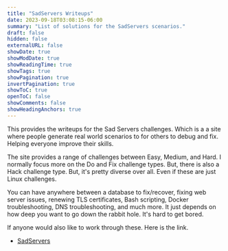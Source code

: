 ```yaml
---
title: "SadServers Writeups"
date: 2023-09-18T03:08:15-06:00
summary: "List of solutions for the SadServers scenarios."
draft: false
hidden: false
externalURL: false
showDate: true
showModDate: true
showReadingTime: true
showTags: true
showPagination: true
invertPagination: true
showToC: true
openToC: false
showComments: false
showHeadingAnchors: true
---
```


This provides the writeups for the Sad Servers challenges. Which is a
a site where people generate real world scenarios to for others to debug
and fix. Helping everyone improve their skills.

The site provides a range of challenges between Easy, Medium, and Hard.
I normally focus more on the Do and Fix challenge types. But, there is
also a Hack challenge type. But, it's pretty diverse over all. Even if
these are just Linux challenges. 

You can have anywhere between a database to fix/recover, fixing web 
server issues, renewing TLS certificates, Bash scripting, Docker 
troubleshooting, DNS troubleshooting, and much more. It just depends on 
how deep you want to go down the rabbit hole. It's hard to get bored.

If anyone would also like to work through these. Here is the link.

- [SadServers](https://sadservers.com/)
